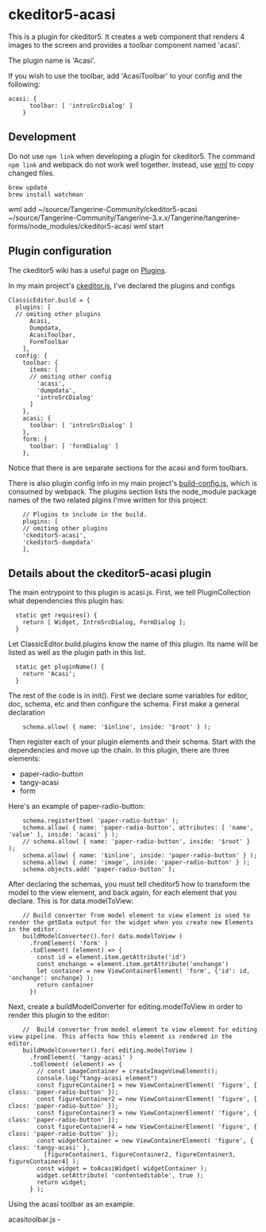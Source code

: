 # ckeditor5-acasi

This is a plugin for ckeditor5. It creates a web component that renders 4 images to the screen and provides a toolbar component named 'acasi'.

The plugin name is 'Acasi'.

If you wish to use the toolbar, add 'AcasiToolbar' to your config and the following:

```
acasi: {
      toolbar: [ 'introSrcDialog' ]
    }
```


## Development

Do not use `npm link` when developing a plugin for ckeditor5. The command `npm link` and webpack do not work well together.
Instead, use [wml](https://github.com/wix/wml) to copy changed files.

```
brew update
brew install watchman
```

wml add  ~/source/Tangerine-Community/ckeditor5-acasi ~/source/Tangerine-Community/Tangerine-3.x.x/Tangerine/tangerine-forms/node_modules/ckeditor5-acasi
wml start

## Plugin configuration

The ckeditor5 wiki has a useful page on [Plugins](https://github.com/ckeditor/ckeditor5-design/wiki/Plugins).

In my main project's [ckeditor.js](https://github.com/Tangerine-Community/Tangerine/blob/v3.x.x-tang-form-server/tangerine-forms/src/tangy-form/ckeditor.js), I've declared the plugins and configs

```
ClassicEditor.build = {
  plugins: [
  // omiting other plugins
      Acasi,
      Dumpdata,
      AcasiToolbar,
      FormToolbar
    ],
  config: {
    toolbar: {
      items: [
      // omiting other config
        'acasi',
        'dumpdata',
        'introSrcDialog'
      ]
    },
    acasi: {
      toolbar: [ 'introSrcDialog' ]
    },
    form: {
      toolbar: [ 'formDialog' ]
    },
```

Notice that there is are separate sections for the acasi and form toolbars.

There is also plugin config info in my main project's [build-config.js](https://github.com/Tangerine-Community/Tangerine/blob/v3.x.x-tang-form-server/tangerine-forms/build-config.js), which is consumed by webpack. The plugins section
lists the node_module package names of the two related plgins I'mve written for this project:

```
	// Plugins to include in the build.
	plugins: [
	// omiting other plugins
    'ckeditor5-acasi',
    'ckeditor5-dumpdata'
	],
```


## Details about the ckeditor5-acasi plugin

The main entrypoint to this plugin is acasi.js. First, we tell PluginCollection what dependencies this plugin has:

```
  static get requires() {
    return [ Widget, IntroSrcDialog, FormDialog ];
  }
```

Let ClassicEditor.build.plugins know the name of this plugin. Its name will be listed as well as the plugin path in this list.

```
  static get pluginName() {
    return 'Acasi';
  }
```

The rest of the code is in init(). First we declare some variables for editor, doc, schema, etc and then configure the schema.
First make a general declaration

```
    schema.allow( { name: '$inline', inside: '$root' } );
```

Then register each of your plugin elements and their schema. Start with the dependencies and move up the chain. In this
plugin, there are three elements:
- paper-radio-button
- tangy-acasi
- form

Here's an example of paper-radio-button:

```
    schema.registerItem( 'paper-radio-button' );
    schema.allow( { name: 'paper-radio-button', attributes: [ 'name', 'value' ], inside: 'acasi' } );
    // schema.allow( { name: 'paper-radio-button', inside: '$root' } );
    schema.allow( { name: '$inline', inside: 'paper-radio-button' } );
    schema.allow( { name: 'image', inside: 'paper-radio-button' } );
    schema.objects.add( 'paper-radio-button' );
```

After declaring the schemas, you must tell cheditor5 how to transform the model to the view element, and back again, for
each element that you declare. This is for data.modelToView:

```
    // Build converter from model element to view element is used to render the getData output for the widget when you create new Elements in the editor.
    buildModelConverter().for( data.modelToView )
      .fromElement( 'form' )
      .toElement( (element) => {
        const id = element.item.getAttribute('id')
        const onchange = element.item.getAttribute('onchange')
        let container = new ViewContainerElement( 'form', {'id': id, 'onchange': onchange} );
        return container
      })
```

Next, create a buildModelConverter for editing.modelToView in order to render this plugin to the editor:

```
    //  Build converter from model element to view element for editing view pipeline. This affects how this element is rendered in the editor.
    buildModelConverter().for( editing.modelToView )
      .fromElement( 'tangy-acasi' )
      .toElement( (element) => {
        // const imageContainer = createImageViewElement();
        console.log("tangy-acasi element")
        const figureContainer1 = new ViewContainerElement( 'figure', { class: 'paper-radio-button' });
        const figureContainer2 = new ViewContainerElement( 'figure', { class: 'paper-radio-button' });
        const figureContainer3 = new ViewContainerElement( 'figure', { class: 'paper-radio-button' });
        const figureContainer4 = new ViewContainerElement( 'figure', { class: 'paper-radio-button' });
        const widgetContainer = new ViewContainerElement( 'figure', { class: 'tangy-acasi' },
          [figureContainer1, figureContainer2, figureContainer3, figureContainer4] );
        const widget = toAcasiWidget( widgetContainer );
        widget.setAttribute( 'contenteditable', true );
        return widget;
      } );
```


Using the acasi toolbar as an example.

acasitoolbar.js -